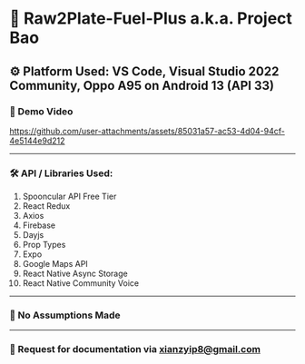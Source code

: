 # 🥗 Raw2Plate-Fuel-Plus a.k.a. Project Bao
## ⚙️ Platform Used: VS Code, Visual Studio 2022 Community, Oppo A95 on Android 13 (API 33)
### 🎥 Demo Video

https://github.com/user-attachments/assets/85031a57-ac53-4d04-94cf-4e5144e9d212

<hr />

### 🛠 API / Libraries Used:
1. Spooncular API Free Tier
2. React Redux
3. Axios
4. Firebase
5. Dayjs
6. Prop Types
7. Expo
8. Google Maps API
9. React Native Async Storage
10. React Native Community Voice

<hr />

### 📌 No Assumptions Made

<hr />

### 📂 Request for documentation via xianzyip8@gmail.com
